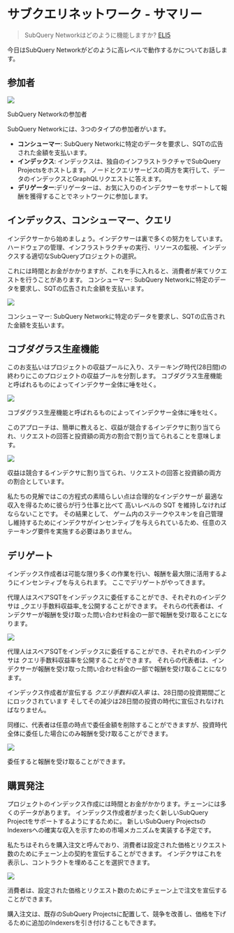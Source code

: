 # サブクエリネットワーク - サマリー

> SubQuery Networkはどのように機能しますか? [ELI5](https://www.dictionary.com/e/slang/eli5/#:~:text=ELI5%20stands%20for%20the%20phrase,naive%20understanding%20of%20the%20issue.)

今日はSubQuery Networkがどのように高レベルで動作するかについてお話します。

## 参加者


![](https://miro.medium.com/max/1400/1*9993cakplwupZC5tbUv3vA.png)

SubQuery Networkの参加者

SubQuery Networkには、3つのタイプの参加者がいます。

-   **コンシューマー**: SubQuery Networkに特定のデータを要求し、SQTの広告された金額を支払います。
-   **インデックス**: インデックスは、独自のインフラストラクチャでSubQuery Projectsをホストします。 ノードとクエリサービスの両方を実行して、データのインデックスとGraphQLリクエストに答えます。
-   **デリゲーター**:デリゲーターは、お気に入りのインデクサーをサポートして報酬を獲得することでネットワークに参加します。

## インデックス、コンシューマー、クエリ

インデクサーから始めましょう。インデクサーは裏で多くの努力をしています。 ハードウェアの管理、インフラストラクチャの実行、リソースの監視、インデックスする適切なSubQueryプロジェクトの選択。

これには時間とお金がかかりますが、これを手に入れると、消費者が来てリクエストを行うことがあります。 コンシューマー: SubQuery Networkに特定のデータを要求し、SQTの広告された金額を支払います。

![](https://miro.medium.com/max/1400/1*dKLkzSc2uXYaPW_IXUxstQ.png)

コンシューマー: SubQuery Networkに特定のデータを要求し、SQTの広告された金額を支払います。

## コブダグラス生産機能

このお支払いはプロジェクトの収益プールに入り、ステーキング時代(28日間)の終わりにこのプロジェクトの収益プールを分割します。 コブダグラス生産機能と呼ばれるものによってインデクサー全体に唾を吐く。

![](https://miro.medium.com/max/1400/1*E-W7o7cWoclxHb8rXAMdpA.png)

コブダグラス生産機能と呼ばれるものによってインデクサー全体に唾を吐く。

このアプローチは、簡単に教えると、収益が競合するインデクサに割り当てられ、リクエストの回答と投資額の両方の割合で割り当てられることを意味します。

![](https://miro.medium.com/max/1400/1*VhDu2BGDxd3ob7z9XkoOXA.png)

収益は競合するインデクサに割り当てられ、リクエストの回答と投資額の両方の割合としています。

私たちの見解ではこの方程式の素晴らしい点は合理的なインデクサーが 最適な収入を得るために彼らが行う仕事と比べて 高いレベルの SQT を維持しなければならないことです。 その結果として、 ゲーム内のステークやスキンを自己管理し維持するためにインデクサがインセンティブを与えられているため、任意のステーキング要件を実施する必要はありません。

## デリゲート

インデックス作成者は可能な限り多くの作業を行い、報酬を最大限に活用するようにインセンティブを与えられます。 ここでデリゲートがやってきます。

代理人はスペアSQTをインデックスに委任することができ、それぞれのインデクサは _クエリ手数料収益率_を公開することができます。 それらの代表者は、インデクサーが報酬を受け取った問い合わせ料金の一部で報酬を受け取ることになります。

![](https://miro.medium.com/max/1400/1*YoN7PV7h3a2nAFN-ODqILg.png)

代理人はスペアSQTをインデックスに委任することができ、それぞれのインデクサは クエリ手数料収益率を公開することができます。 それらの代表者は、インデクサーが報酬を受け取った問い合わせ料金の一部で報酬を受け取ることになります。

インデックス作成者が宣伝する _クエリ手数料収入率_ は、28日間の投資期間ごとにロックされています そしてその減少は28日間の投資の時代に宣伝されなければなりません。

同様に、代表者は任意の時点で委任金額を削除することができますが、投資時代全体に委任した場合にのみ報酬を受け取ることができます。

![](https://miro.medium.com/max/1400/0*we0k4A07pbj86COZ)

委任すると報酬を受け取ることができます。

## 購買発注

プロジェクトのインデックス作成には時間とお金がかかります。チェーンには多くのデータがあります。 インデックス作成者がまったく新しいSubQuery Projectをサポートするようにするために。 新しいSubQuery ProjectsのIndexersへの確実な収入を示すための市場メカニズムを実装する予定です。

私たちはそれらを購入注文と呼んでおり、消費者は設定された価格とリクエスト数のためにチェーン上の契約を宣伝することができます。 インデクサはこれを表示し、コントラクトを埋めることを選択できます。

![](https://miro.medium.com/max/1400/1*IPtaZlt24E7h9bKNZWdSCw.png)

消費者は、設定された価格とリクエスト数のためにチェーン上で注文を宣伝することができます。

購入注文は、既存のSubQuery Projectsに配置して、競争を改善し、価格を下げるために追加のIndexersを引き付けることもできます。